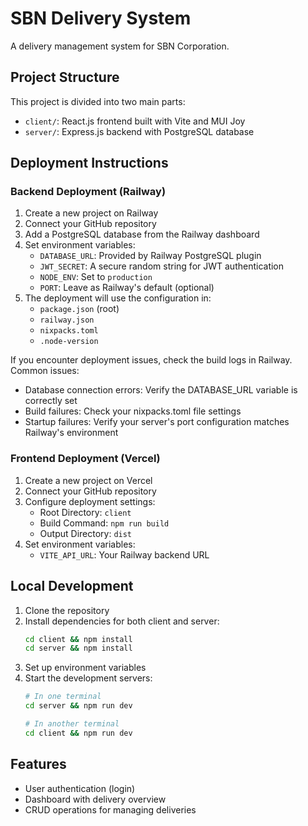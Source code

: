 # SBN Delivery System

A delivery management system for SBN Corporation.

## Project Structure

This project is divided into two main parts:
- `client/`: React.js frontend built with Vite and MUI Joy
- `server/`: Express.js backend with PostgreSQL database

## Deployment Instructions

### Backend Deployment (Railway)

1. Create a new project on Railway
2. Connect your GitHub repository
3. Add a PostgreSQL database from the Railway dashboard
4. Set environment variables:
   - `DATABASE_URL`: Provided by Railway PostgreSQL plugin
   - `JWT_SECRET`: A secure random string for JWT authentication
   - `NODE_ENV`: Set to `production`
   - `PORT`: Leave as Railway's default (optional)
5. The deployment will use the configuration in:
   - `package.json` (root)
   - `railway.json`
   - `nixpacks.toml` 
   - `.node-version`

If you encounter deployment issues, check the build logs in Railway. Common issues:
- Database connection errors: Verify the DATABASE_URL variable is correctly set
- Build failures: Check your nixpacks.toml file settings
- Startup failures: Verify your server's port configuration matches Railway's environment

### Frontend Deployment (Vercel)

1. Create a new project on Vercel
2. Connect your GitHub repository
3. Configure deployment settings:
   - Root Directory: `client`
   - Build Command: `npm run build`
   - Output Directory: `dist`
4. Set environment variables:
   - `VITE_API_URL`: Your Railway backend URL

## Local Development

1. Clone the repository
2. Install dependencies for both client and server:
   ```bash
   cd client && npm install
   cd server && npm install
   ```
3. Set up environment variables
4. Start the development servers:
   ```bash
   # In one terminal
   cd server && npm run dev
   
   # In another terminal
   cd client && npm run dev
   ```

## Features

- User authentication (login)
- Dashboard with delivery overview
- CRUD operations for managing deliveries 